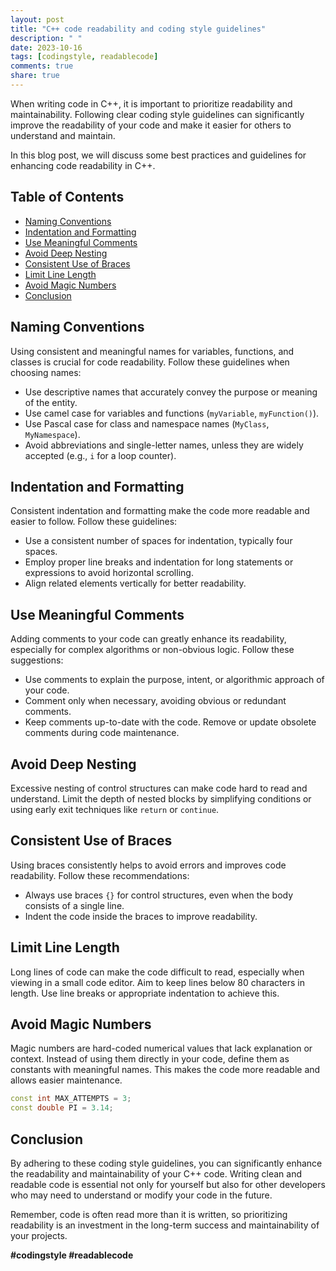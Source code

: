 ```yaml
---
layout: post
title: "C++ code readability and coding style guidelines"
description: " "
date: 2023-10-16
tags: [codingstyle, readablecode]
comments: true
share: true
---
```


When writing code in C++, it is important to prioritize readability and maintainability. Following clear coding style guidelines can significantly improve the readability of your code and make it easier for others to understand and maintain.

In this blog post, we will discuss some best practices and guidelines for enhancing code readability in C++.

## Table of Contents
- [Naming Conventions](#naming-conventions)
- [Indentation and Formatting](#indentation-and-formatting)
- [Use Meaningful Comments](#use-meaningful-comments)
- [Avoid Deep Nesting](#avoid-deep-nesting)
- [Consistent Use of Braces](#consistent-use-of-braces)
- [Limit Line Length](#limit-line-length)
- [Avoid Magic Numbers](#avoid-magic-numbers)
- [Conclusion](#conclusion)

## Naming Conventions
Using consistent and meaningful names for variables, functions, and classes is crucial for code readability. Follow these guidelines when choosing names:
- Use descriptive names that accurately convey the purpose or meaning of the entity.
- Use camel case for variables and functions (`myVariable`, `myFunction()`).
- Use Pascal case for class and namespace names (`MyClass`, `MyNamespace`).
- Avoid abbreviations and single-letter names, unless they are widely accepted (e.g., `i` for a loop counter).

## Indentation and Formatting
Consistent indentation and formatting make the code more readable and easier to follow. Follow these guidelines:
- Use a consistent number of spaces for indentation, typically four spaces.
- Employ proper line breaks and indentation for long statements or expressions to avoid horizontal scrolling.
- Align related elements vertically for better readability.

## Use Meaningful Comments
Adding comments to your code can greatly enhance its readability, especially for complex algorithms or non-obvious logic. Follow these suggestions:
- Use comments to explain the purpose, intent, or algorithmic approach of your code.
- Comment only when necessary, avoiding obvious or redundant comments.
- Keep comments up-to-date with the code. Remove or update obsolete comments during code maintenance.

## Avoid Deep Nesting
Excessive nesting of control structures can make code hard to read and understand. Limit the depth of nested blocks by simplifying conditions or using early exit techniques like `return` or `continue`.

## Consistent Use of Braces
Using braces consistently helps to avoid errors and improves code readability. Follow these recommendations:
- Always use braces `{}` for control structures, even when the body consists of a single line.
- Indent the code inside the braces to improve readability.

## Limit Line Length
Long lines of code can make the code difficult to read, especially when viewing in a small code editor. Aim to keep lines below 80 characters in length. Use line breaks or appropriate indentation to achieve this.

## Avoid Magic Numbers
Magic numbers are hard-coded numerical values that lack explanation or context. Instead of using them directly in your code, define them as constants with meaningful names. This makes the code more readable and allows easier maintenance.

```cpp
const int MAX_ATTEMPTS = 3;
const double PI = 3.14;
```

## Conclusion
By adhering to these coding style guidelines, you can significantly enhance the readability and maintainability of your C++ code. Writing clean and readable code is essential not only for yourself but also for other developers who may need to understand or modify your code in the future.

Remember, code is often read more than it is written, so prioritizing readability is an investment in the long-term success and maintainability of your projects.

**#codingstyle #readablecode**